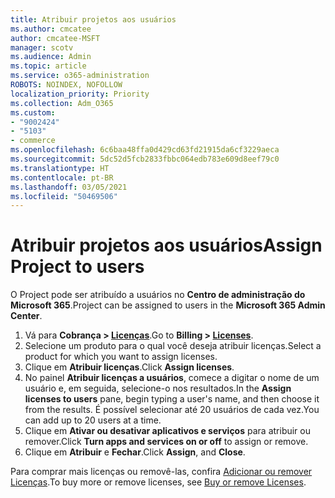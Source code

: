 ```yaml
---
title: Atribuir projetos aos usuários
ms.author: cmcatee
author: cmcatee-MSFT
manager: scotv
ms.audience: Admin
ms.topic: article
ms.service: o365-administration
ROBOTS: NOINDEX, NOFOLLOW
localization_priority: Priority
ms.collection: Adm_O365
ms.custom:
- "9002424"
- "5103"
- commerce
ms.openlocfilehash: 6c6baa48ffa0d429cd63fd21915da6cf3229aeca
ms.sourcegitcommit: 5dc52d5fcb2833fbbc064edb783e609d8eef79c0
ms.translationtype: HT
ms.contentlocale: pt-BR
ms.lasthandoff: 03/05/2021
ms.locfileid: "50469506"
---
```

# <a name="assign-project-to-users"></a><span data-ttu-id="24faa-102">Atribuir projetos aos usuários</span><span class="sxs-lookup"><span data-stu-id="24faa-102">Assign Project to users</span></span>

<span data-ttu-id="24faa-103">O Project pode ser atribuído a usuários no **Centro de administração do Microsoft 365**.</span><span class="sxs-lookup"><span data-stu-id="24faa-103">Project can be assigned to users in the **Microsoft 365 Admin Center**.</span></span>

1. <span data-ttu-id="24faa-104">Vá para **Cobrança > [Licenças](https://go.microsoft.com/fwlink/p/?linkid=842264)**.</span><span class="sxs-lookup"><span data-stu-id="24faa-104">Go to **Billing > [Licenses](https://go.microsoft.com/fwlink/p/?linkid=842264)**.</span></span>
2. <span data-ttu-id="24faa-105">Selecione um produto para o qual você deseja atribuir licenças.</span><span class="sxs-lookup"><span data-stu-id="24faa-105">Select a product for which you want to assign licenses.</span></span>
3. <span data-ttu-id="24faa-106">Clique em **Atribuir licenças**.</span><span class="sxs-lookup"><span data-stu-id="24faa-106">Click **Assign licenses**.</span></span>
4. <span data-ttu-id="24faa-107">No painel **Atribuir licenças a usuários**, comece a digitar o nome de um usuário e, em seguida, selecione-o nos resultados.</span><span class="sxs-lookup"><span data-stu-id="24faa-107">In the **Assign licenses to users** pane, begin typing a user's name, and then choose it from the results.</span></span> <span data-ttu-id="24faa-108">É possível selecionar até 20 usuários de cada vez.</span><span class="sxs-lookup"><span data-stu-id="24faa-108">You can add up to 20 users at a time.</span></span>
5. <span data-ttu-id="24faa-109">Clique em **Ativar ou desativar aplicativos e serviços** para atribuir ou remover.</span><span class="sxs-lookup"><span data-stu-id="24faa-109">Click **Turn apps and services on or off** to assign or remove.</span></span>
6. <span data-ttu-id="24faa-110">Clique em **Atribuir** e **Fechar**.</span><span class="sxs-lookup"><span data-stu-id="24faa-110">Click **Assign**, and **Close**.</span></span>

<span data-ttu-id="24faa-111">Para comprar mais licenças ou removê-las, confira [Adicionar ou remover Licenças](https://docs.microsoft.com/microsoft-365/commerce/licenses/buy-licenses#buy-or-remove-licenses-for-your-business-subscription).</span><span class="sxs-lookup"><span data-stu-id="24faa-111">To buy more or remove licenses, see [Buy or remove Licenses](https://docs.microsoft.com/microsoft-365/commerce/licenses/buy-licenses#buy-or-remove-licenses-for-your-business-subscription).</span></span>